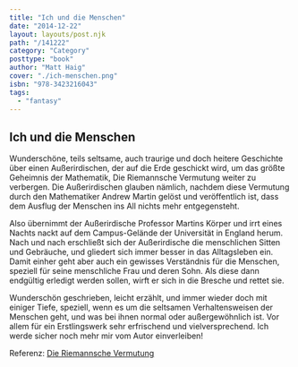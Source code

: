 ```yaml
---
title: "Ich und die Menschen"
date: "2014-12-22"
layout: layouts/post.njk
path: "/141222"
category: "Category"
posttype: "book"
author: "Matt Haig"
cover: "./ich-menschen.png"
isbn: "978-3423216043"
tags:
  - "fantasy"
---
```

## Ich und die Menschen

Wunderschöne, teils seltsame, auch traurige und doch heitere Geschichte über einen Außerirdischen, der
auf die Erde geschickt wird, um das größte Geheimnis der Mathematik, Die Riemannsche Vermutung
weiter zu verbergen. Die Außerirdischen glauben nämlich, nachdem diese Vermutung durch den Mathematiker
Andrew Martin gelöst und veröffentlich ist, dass dem Ausflug der Menschen ins All nichts mehr entgegensteht.

Also übernimmt der Außerirdische Professor Martins Körper und irrt eines Nachts nackt auf dem Campus-Gelände
der Universität in England herum. Nach und nach erschließt sich der Außerirdische die menschlichen Sitten und
Gebräuche, und gliedert sich immer besser in das Alltagsleben ein. Damit einher geht aber auch ein gewisses
Verständnis für die Menschen, speziell für seine menschliche Frau und deren Sohn. Als diese dann endgültig
erledigt werden sollen, wirft er sich in die Bresche und rettet sie.

Wunderschön geschrieben, leicht erzählt, und immer wieder doch mit einiger Tiefe, speziell, wenn es um die
seltsamen Verhaltensweisen der Menschen geht, und was bei ihnen normal oder außergewöhnlich ist. Vor allem
für ein Erstlingswerk sehr erfrischend und vielversprechend. Ich werde sicher noch mehr mir vom Autor einverleiben!

Referenz: [Die Riemannsche Vermutung](https://de.wikipedia.org/wiki/Riemannsche_Vermutung)
